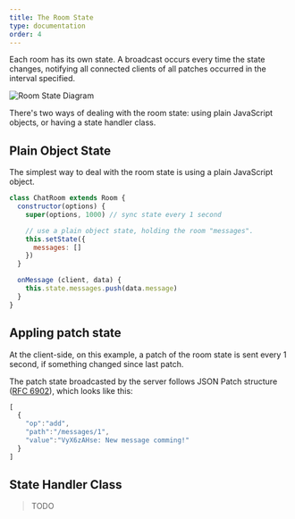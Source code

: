 ```yaml
---
title: The Room State
type: documentation
order: 4
---
```


Each room has its own state. A broadcast occurs every time the state changes, notifying all connected clients of all patches occurred in the interval specified.

![Room State Diagram](http://www.gliffy.com/go/publish/image/10069469/L.png)

There's two ways of dealing with the room state: using plain JavaScript objects, or having a state handler class.

## Plain Object State

The simplest way to deal with the room state is using a plain JavaScript object.

```javascript
class ChatRoom extends Room {
  constructor(options) {
    super(options, 1000) // sync state every 1 second

    // use a plain object state, holding the room "messages".
    this.setState({
      messages: []
    })
  }

  onMessage (client, data) {
    this.state.messages.push(data.message)
  }
}
```

## Appling patch state

At the client-side, on this example, a patch of the room state is sent every 1 second, if something changed since last patch.

The patch state broadcasted by the server follows JSON Patch structure ([RFC 6902](http://tools.ietf.org/html/rfc6902)), which looks like this:

```javascript
[
  {
    "op":"add",
    "path":"/messages/1",
    "value":"VyX6zAHse: New message comming!"
  }
]
```

## State Handler Class

> TODO
